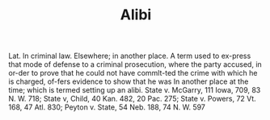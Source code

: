 ---
title: Alibi
permalink: "/definitions/alibi.html"
body: Lat. ln criminal law. Elsewhere; in another place. A term used to ex-press that
  mode of defense to a criminal prosecution, where the party accused, in or-der to
  prove that he could not have commlt-ted the crime with which he is charged, of-fers
  evidence to show that he was In another place at the time; which is termed setting
  up an alibi. State v. McGarry, 111 Iowa, 709, 83 N. W. 718; State v, Child, 40 Kan.
  482, 20 Pac. 275; State v. Powers, 72 Vt. 168, 47 Atl. 830; Peyton v. State, 54
  Neb. 188, 74 N. W. 597
published_at: '2018-07-07'
layout: post
---